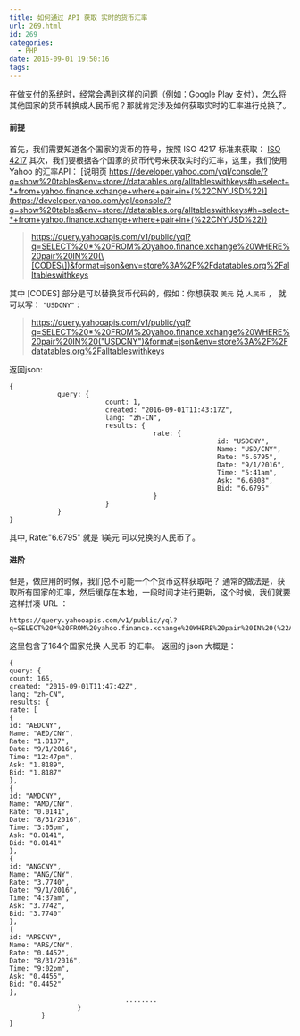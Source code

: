 ```yaml
---
title: 如何通过 API 获取 实时的货币汇率
url: 269.html
id: 269
categories:
  - PHP
date: 2016-09-01 19:50:16
tags:
---
```


在做支付的系统时，经常会遇到这样的问题（例如：Google Play 支付），怎么将其他国家的货币转换成人民币呢？那就肯定涉及如何获取实时的汇率进行兑换了。

<!--more-->

#### 前提

首先，我们需要知道各个国家的货币的符号，按照 ISO 4217 标准来获取： [ISO 4217](http://www.iso.org/iso/home/standards/currency_codes.htm) 其次，我们要根据各个国家的货币代号来获取实时的汇率，这里，我们使用 Yahoo 的汇率API： [说明页 https://developer.yahoo.com/yql/console/?q=show%20tables&env=store://datatables.org/alltableswithkeys#h=select+*+from+yahoo.finance.xchange+where+pair+in+(%22CNYUSD%22)](https://developer.yahoo.com/yql/console/?q=show%20tables&env=store://datatables.org/alltableswithkeys#h=select+*+from+yahoo.finance.xchange+where+pair+in+(%22CNYUSD%22))

> https://query.yahooapis.com/v1/public/yql?q=SELECT%20*%20FROM%20yahoo.finance.xchange%20WHERE%20pair%20IN%20(\[CODES\])&format=json&env=store%3A%2F%2Fdatatables.org%2Falltableswithkeys

其中 \[CODES\] 部分是可以替换货币代码的，假如：你想获取 `美元` 兑 `人民币` ， 就可以写： `"USDCNY"` :

> https://query.yahooapis.com/v1/public/yql?q=SELECT%20*%20FROM%20yahoo.finance.xchange%20WHERE%20pair%20IN%20("USDCNY")&format=json&env=store%3A%2F%2Fdatatables.org%2Falltableswithkeys

返回json:

    {
                query: {
                            count: 1,
                            created: "2016-09-01T11:43:17Z",
                            lang: "zh-CN",
                            results: {
                                        rate: {
                                                        id: "USDCNY",
                                                        Name: "USD/CNY",
                                                        Rate: "6.6795",
                                                        Date: "9/1/2016",
                                                        Time: "5:41am",
                                                        Ask: "6.6808",
                                                        Bid: "6.6795"
                                        }
                            }
                }
    }
    

其中, Rate:"6.6795" 就是 1美元 可以兑换的人民币了。

#### 进阶

但是，做应用的时候，我们总不可能一个个货币这样获取吧？ 通常的做法是，获取所有国家的汇率，然后缓存在本地，一段时间才进行更新，这个时候，我们就要这样拼凑 URL ：

    https://query.yahooapis.com/v1/public/yql?q=SELECT%20*%20FROM%20yahoo.finance.xchange%20WHERE%20pair%20IN%20(%22AEDCNY%22,%20%22AMDCNY%22,%20%22ANGCNY%22,%20%22ARSCNY%22,%20%22AUDCNY%22,%20%22AWGCNY%22,%20%22AZNCNY%22,%20%22BAMCNY%22,%20%22BBDCNY%22,%20%22BDTCNY%22,%20%22BGNCNY%22,%20%22BHDCNY%22,%20%22BIFCNY%22,%20%22BMDCNY%22,%20%22BNDCNY%22,%20%22BOBCNY%22,%20%22BOVCNY%22,%20%22BRLCNY%22,%20%22BSDCNY%22,%20%22BTNCNY%22,%20%22BWPCNY%22,%20%22BYNCNY%22,%20%22BYRCNY%22,%20%22BZDCNY%22,%20%22CADCNY%22,%20%22CDFCNY%22,%20%22CHECNY%22,%20%22CHFCNY%22,%20%22CHWCNY%22,%20%22CLFCNY%22,%20%22CLPCNY%22,%20%22CNYCNY%22,%20%22COPCNY%22,%20%22COUCNY%22,%20%22CRCCNY%22,%20%22CUCCNY%22,%20%22CUPCNY%22,%20%22CVECNY%22,%20%22CZKCNY%22,%20%22DJFCNY%22,%20%22DKKCNY%22,%20%22DOPCNY%22,%20%22EGPCNY%22,%20%22ERNCNY%22,%20%22ETBCNY%22,%20%22EURCNY%22,%20%22FJDCNY%22,%20%22FKPCNY%22,%20%22GBPCNY%22,%20%22GELCNY%22,%20%22GHSCNY%22,%20%22GIPCNY%22,%20%22GMDCNY%22,%20%22GNFCNY%22,%20%22GTQCNY%22,%20%22GYDCNY%22,%20%22HKDCNY%22,%20%22HNLCNY%22,%20%22HRKCNY%22,%20%22HTGCNY%22,%20%22HUFCNY%22,%20%22IDRCNY%22,%20%22ILSCNY%22,%20%22INRCNY%22,%20%22IQDCNY%22,%20%22IRRCNY%22,%20%22ISKCNY%22,%20%22JMDCNY%22,%20%22JODCNY%22,%20%22JPYCNY%22,%20%22KESCNY%22,%20%22KGSCNY%22,%20%22KHRCNY%22,%20%22KMFCNY%22,%20%22KPWCNY%22,%20%22KRWCNY%22,%20%22KWDCNY%22,%20%22KYDCNY%22,%20%22KZTCNY%22,%20%22LAKCNY%22,%20%22LBPCNY%22,%20%22LKRCNY%22,%20%22LRDCNY%22,%20%22LSLCNY%22,%20%22LYDCNY%22,%20%22MADCNY%22,%20%22MDLCNY%22,%20%22MGACNY%22,%20%22MKDCNY%22,%20%22MMKCNY%22,%20%22MNTCNY%22,%20%22MOPCNY%22,%20%22MROCNY%22,%20%22MURCNY%22,%20%22MVRCNY%22,%20%22MWKCNY%22,%20%22MXNCNY%22,%20%22MXVCNY%22,%20%22MYRCNY%22,%20%22MZNCNY%22,%20%22NADCNY%22,%20%22NGNCNY%22,%20%22NIOCNY%22,%20%22NOKCNY%22,%20%22NPRCNY%22,%20%22NZDCNY%22,%20%22OMRCNY%22,%20%22PABCNY%22,%20%22PENCNY%22,%20%22PGKCNY%22,%20%22PHPCNY%22,%20%22PKRCNY%22,%20%22PLNCNY%22,%20%22PYGCNY%22,%20%22QARCNY%22,%20%22RONCNY%22,%20%22RSDCNY%22,%20%22RUBCNY%22,%20%22RWFCNY%22,%20%22SARCNY%22,%20%22SBDCNY%22,%20%22SCRCNY%22,%20%22SDGCNY%22,%20%22SEKCNY%22,%20%22SGDCNY%22,%20%22SHPCNY%22,%20%22SLLCNY%22,%20%22SOSCNY%22,%20%22SRDCNY%22,%20%22SSPCNY%22,%20%22STDCNY%22,%20%22SVCCNY%22,%20%22SYPCNY%22,%20%22SZLCNY%22,%20%22THBCNY%22,%20%22TJSCNY%22,%20%22TMTCNY%22,%20%22TNDCNY%22,%20%22TOPCNY%22,%20%22TRYCNY%22,%20%22TTDCNY%22,%20%22TWDCNY%22,%20%22TZSCNY%22,%20%22UAHCNY%22,%20%22UGXCNY%22,%20%22USDCNY%22,%20%22USNCNY%22,%20%22UYICNY%22,%20%22UYUCNY%22,%20%22UZSCNY%22,%20%22VEFCNY%22,%20%22VNDCNY%22,%20%22VUVCNY%22,%20%22WSTCNY%22,%20%22XAFCNY%22,%20%22XCDCNY%22,%20%22XDRCNY%22,%20%22XOFCNY%22,%20%22XPFCNY%22,%20%22XSUCNY%22,%20%22XUACNY%22,%20%22YERCNY%22,%20%22ZARCNY%22,%20%22ZMWCNY%22,%20%22ZWLCNY%22)&format=json&env=store%3A%2F%2Fdatatables.org%2Falltableswithkeys
    

这里包含了164个国家兑换 人民币 的汇率。 返回的 json 大概是：

    {
    query: {
    count: 165,
    created: "2016-09-01T11:47:42Z",
    lang: "zh-CN",
    results: {
    rate: [
    {
    id: "AEDCNY",
    Name: "AED/CNY",
    Rate: "1.8187",
    Date: "9/1/2016",
    Time: "12:47pm",
    Ask: "1.8189",
    Bid: "1.8187"
    },
    {
    id: "AMDCNY",
    Name: "AMD/CNY",
    Rate: "0.0141",
    Date: "8/31/2016",
    Time: "3:05pm",
    Ask: "0.0141",
    Bid: "0.0141"
    },
    {
    id: "ANGCNY",
    Name: "ANG/CNY",
    Rate: "3.7740",
    Date: "9/1/2016",
    Time: "4:37am",
    Ask: "3.7742",
    Bid: "3.7740"
    },
    {
    id: "ARSCNY",
    Name: "ARS/CNY",
    Rate: "0.4452",
    Date: "8/31/2016",
    Time: "9:02pm",
    Ask: "0.4455",
    Bid: "0.4452"
    },
                                 ........
                     }
            }
    }